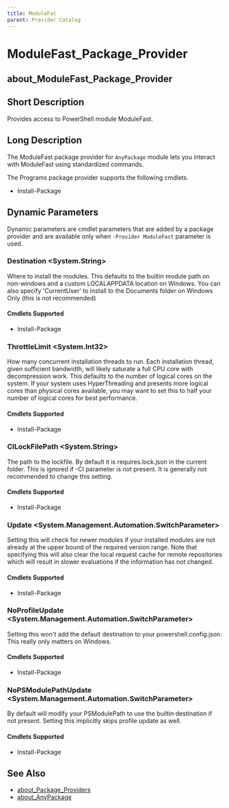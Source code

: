```yaml
---
title: ModuleFat
parent: Provider Catalog
---
```


# ModuleFast_Package_Provider

## about_ModuleFast_Package_Provider

## Short Description

Provides access to PowerShell module ModuleFast.

## Long Description

The ModuleFast package provider for `AnyPackage` module lets you interact with ModuleFast using standardized commands.

The Programs package provider supports the following cmdlets.

* Install-Package

## Dynamic Parameters

Dynamic parameters are cmdlet parameters that are added by a package
provider and are available only when `-Provider ModuleFast` parameter is used.

### Destination \<System.String\>

Where to install the modules.
This defaults to the builtin module path on non-windows and a custom LOCALAPPDATA location on Windows.
You can also specify 'CurrentUser' to install to the Documents folder on Windows Only (this is not recommended)

#### Cmdlets Supported

* Install-Package

### ThrottleLimit \<System.Int32\>

How many concurrent installation threads to run.
Each installation thread, given sufficient bandwidth,
will likely saturate a full CPU core with decompression work.
This defaults to the number of logical cores on the system.
If your system uses HyperThreading and presents more logical cores than physical cores available,
you may want to set this to half your number of logical cores for best performance.

#### Cmdlets Supported

* Install-Package

### CILockFilePath \<System.String\>

The path to the lockfile.
By default it is requires.lock.json in the current folder.
This is ignored if -CI parameter is not present.
It is generally not recommended to change this setting.

#### Cmdlets Supported

* Install-Package

### Update \<System.Management.Automation.SwitchParameter\>

Setting this will check for newer modules if your installed modules
are not already at the upper bound of the required version range.
Note that specifying this will also clear the local request cache
for remote repositories which will result in slower evaluations
if the information has not changed.

#### Cmdlets Supported

* Install-Package

### NoProfileUpdate \<System.Management.Automation.SwitchParameter\>

Setting this won't add the default destination to your powershell.config.json.
This really only matters on Windows.

#### Cmdlets Supported

* Install-Package

### NoPSModulePathUpdate \<System.Management.Automation.SwitchParameter\>

By default will modify your PSModulePath to use the builtin destination if not present.
Setting this implicitly skips profile update as well.

#### Cmdlets Supported

* Install-Package

## See Also

* [about_Package_Providers](../../reference/about_Package_Providers.md)
* [about_AnyPackage](../../reference/about_AnyPackage.md)
